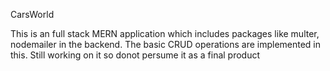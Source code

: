 CarsWorld

This is an full stack MERN application which includes packages like multer, nodemailer in the backend. 
The basic CRUD operations are implemented in this. Still working on it so donot persume it as a final product 
